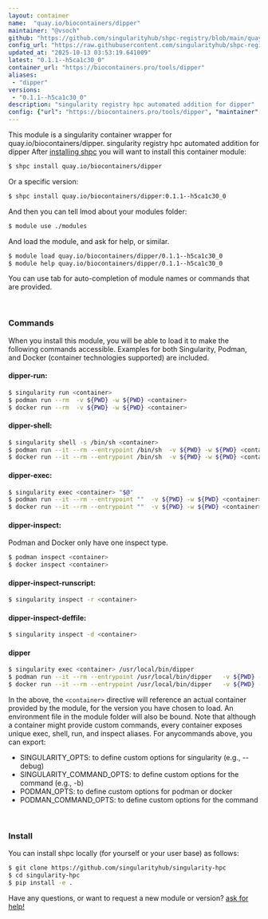 ```yaml
---
layout: container
name:  "quay.io/biocontainers/dipper"
maintainer: "@vsoch"
github: "https://github.com/singularityhub/shpc-registry/blob/main/quay.io/biocontainers/dipper/container.yaml"
config_url: "https://raw.githubusercontent.com/singularityhub/shpc-registry/main/quay.io/biocontainers/dipper/container.yaml"
updated_at: "2025-10-13 03:53:19.641009"
latest: "0.1.1--h5ca1c30_0"
container_url: "https://biocontainers.pro/tools/dipper"
aliases:
 - "dipper"
versions:
 - "0.1.1--h5ca1c30_0"
description: "singularity registry hpc automated addition for dipper"
config: {"url": "https://biocontainers.pro/tools/dipper", "maintainer": "@vsoch", "description": "singularity registry hpc automated addition for dipper", "latest": {"0.1.1--h5ca1c30_0": "sha256:ccdabf6bdaa2097dbc28f12368bdafee1a1cce083c31b345e812359d8b6c1426"}, "tags": {"0.1.1--h5ca1c30_0": "sha256:ccdabf6bdaa2097dbc28f12368bdafee1a1cce083c31b345e812359d8b6c1426"}, "docker": "quay.io/biocontainers/dipper", "aliases": {"dipper": "/usr/local/bin/dipper"}}
---
```


This module is a singularity container wrapper for quay.io/biocontainers/dipper.
singularity registry hpc automated addition for dipper
After [installing shpc](#install) you will want to install this container module:


```bash
$ shpc install quay.io/biocontainers/dipper
```

Or a specific version:

```bash
$ shpc install quay.io/biocontainers/dipper:0.1.1--h5ca1c30_0
```

And then you can tell lmod about your modules folder:

```bash
$ module use ./modules
```

And load the module, and ask for help, or similar.

```bash
$ module load quay.io/biocontainers/dipper/0.1.1--h5ca1c30_0
$ module help quay.io/biocontainers/dipper/0.1.1--h5ca1c30_0
```

You can use tab for auto-completion of module names or commands that are provided.

<br>

### Commands

When you install this module, you will be able to load it to make the following commands accessible.
Examples for both Singularity, Podman, and Docker (container technologies supported) are included.

#### dipper-run:

```bash
$ singularity run <container>
$ podman run --rm  -v ${PWD} -w ${PWD} <container>
$ docker run --rm  -v ${PWD} -w ${PWD} <container>
```

#### dipper-shell:

```bash
$ singularity shell -s /bin/sh <container>
$ podman run --it --rm --entrypoint /bin/sh  -v ${PWD} -w ${PWD} <container>
$ docker run --it --rm --entrypoint /bin/sh  -v ${PWD} -w ${PWD} <container>
```

#### dipper-exec:

```bash
$ singularity exec <container> "$@"
$ podman run --it --rm --entrypoint ""  -v ${PWD} -w ${PWD} <container> "$@"
$ docker run --it --rm --entrypoint ""  -v ${PWD} -w ${PWD} <container> "$@"
```

#### dipper-inspect:

Podman and Docker only have one inspect type.

```bash
$ podman inspect <container>
$ docker inspect <container>
```

#### dipper-inspect-runscript:

```bash
$ singularity inspect -r <container>
```

#### dipper-inspect-deffile:

```bash
$ singularity inspect -d <container>
```


#### dipper

```bash
$ singularity exec <container> /usr/local/bin/dipper
$ podman run --it --rm --entrypoint /usr/local/bin/dipper   -v ${PWD} -w ${PWD} <container> -c " $@"
$ docker run --it --rm --entrypoint /usr/local/bin/dipper   -v ${PWD} -w ${PWD} <container> -c " $@"
```



In the above, the `<container>` directive will reference an actual container provided
by the module, for the version you have chosen to load. An environment file in the
module folder will also be bound. Note that although a container
might provide custom commands, every container exposes unique exec, shell, run, and
inspect aliases. For anycommands above, you can export:

 - SINGULARITY_OPTS: to define custom options for singularity (e.g., --debug)
 - SINGULARITY_COMMAND_OPTS: to define custom options for the command (e.g., -b)
 - PODMAN_OPTS: to define custom options for podman or docker
 - PODMAN_COMMAND_OPTS: to define custom options for the command

<br>

### Install

You can install shpc locally (for yourself or your user base) as follows:

```bash
$ git clone https://github.com/singularityhub/singularity-hpc
$ cd singularity-hpc
$ pip install -e .
```

Have any questions, or want to request a new module or version? [ask for help!](https://github.com/singularityhub/singularity-hpc/issues)